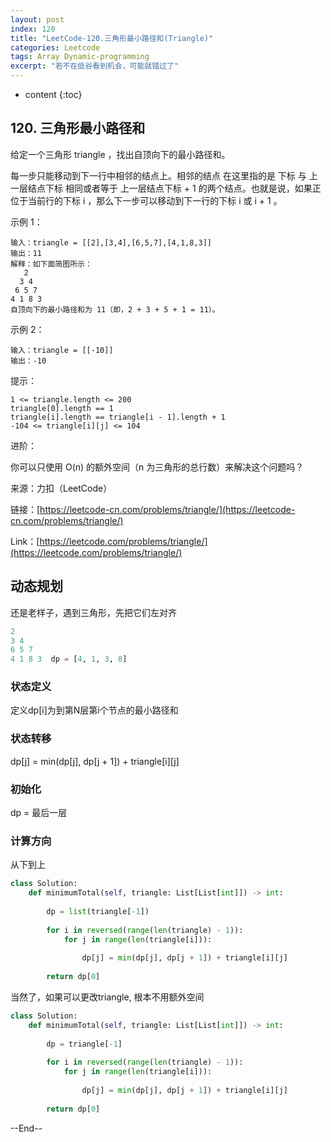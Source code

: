 ```yaml
---
layout: post
index: 120
title: "LeetCode-120.三角形最小路径和(Triangle)"
categories: Leetcode
tags: Array Dynamic-programming
excerpt: "若不在低谷看到机会，可能就错过了"
---
```


* content
{:toc}

## 120. 三角形最小路径和

给定一个三角形 triangle ，找出自顶向下的最小路径和。

每一步只能移动到下一行中相邻的结点上。相邻的结点 在这里指的是 下标 与 上一层结点下标 相同或者等于 上一层结点下标 + 1 的两个结点。也就是说，如果正位于当前行的下标 i ，那么下一步可以移动到下一行的下标 i 或 i + 1 。

示例 1：

```
输入：triangle = [[2],[3,4],[6,5,7],[4,1,8,3]]
输出：11
解释：如下面简图所示：
   2
  3 4
 6 5 7
4 1 8 3
自顶向下的最小路径和为 11（即，2 + 3 + 5 + 1 = 11）。
```

示例 2：

```
输入：triangle = [[-10]]
输出：-10
```

提示：

```
1 <= triangle.length <= 200
triangle[0].length == 1
triangle[i].length == triangle[i - 1].length + 1
-104 <= triangle[i][j] <= 104
```

进阶：

你可以只使用 O(n) 的额外空间（n 为三角形的总行数）来解决这个问题吗？

来源：力扣（LeetCode）

链接：[https://leetcode-cn.com/problems/triangle/](https://leetcode-cn.com/problems/triangle/)

Link：[https://leetcode.com/problems/triangle/](https://leetcode.com/problems/triangle/)


## 动态规划

还是老样子，遇到三角形，先把它们左对齐

```python
2
3 4
6 5 7    
4 1 8 3  dp = [4, 1, 3, 8]
```

### 状态定义

定义dp[i]为到第N层第i个节点的最小路径和

### 状态转移

dp[j] = min(dp[j], dp[j + 1]) + triangle[i][j]

### 初始化

dp = 最后一层

### 计算方向

从下到上

```python
class Solution:
    def minimumTotal(self, triangle: List[List[int]]) -> int:
        
        dp = list(triangle[-1])
        
        for i in reversed(range(len(triangle) - 1)):
            for j in range(len(triangle[i])):
                
                dp[j] = min(dp[j], dp[j + 1]) + triangle[i][j]
                
        return dp[0]
```

当然了，如果可以更改triangle, 根本不用额外空间

```python
class Solution:
    def minimumTotal(self, triangle: List[List[int]]) -> int:
        
        dp = triangle[-1]
        
        for i in reversed(range(len(triangle) - 1)):
            for j in range(len(triangle[i])):
            
                dp[j] = min(dp[j], dp[j + 1]) + triangle[i][j]
                
        return dp[0]
```

--End--


